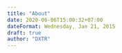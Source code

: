 ```yaml
---
title: "About"
date: 2020-06-06T15:00:32+07:00
dateFormat: Wednesday, Jan 21, 2015
draft: true
author: "DXTR"
---
```


